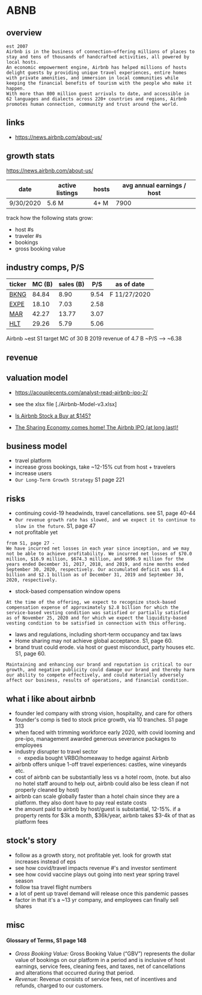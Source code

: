 # ABNB

## overview
```
est 2007
Airbnb is in the business of connection—offering millions of places to stay and tens of thousands of handcrafted activities, all powered by local hosts.
An economic empowerment engine, Airbnb has helped millions of hosts delight guests by providing unique travel experiences, entire homes with private amenities, and immersion in local communities while keeping the financial benefits of tourism with the people who make it happen.
With more than 800 million guest arrivals to date, and accessible in 62 languages and dialects across 220+ countries and regions, Airbnb promotes human connection, community and trust around the world.
```

## links
- https://news.airbnb.com/about-us/


## growth stats
https://news.airbnb.com/about-us/

| date      | active listings | hosts | avg annual earnings / host |
| --------- | --------------- | ----- | -------------------------- |
| 9/30/2020 | 5.6 M           | 4+ M  | 7900                       |

track how the following stats grow:
- host #s
- traveler #s
- bookings
- gross booking value


## industry comps, P/S
| ticker                                       | MC (B)| sales (B)| P/S  | as of date   |
| -------------------------------------------- | ----- | -------- | ---- | ------------ |
| [BKNG](https://finviz.com/quote.ashx?t=BKNG) | 84.84 | 8.90     | 9.54 | F 11/27/2020 |
| [EXPE](https://finviz.com/quote.ashx?t=EXPE) | 18.10 | 7.03     | 2.58 |              |
| [MAR](https://finviz.com/quote.ashx?t=MAR)   | 42.27 | 13.77    | 3.07 |              |
| [HLT](https://finviz.com/quote.ashx?t=HLT)   | 29.26 | 5.79     | 5.06 |              |

Airbnb
~est S1 target MC of 30 B
2019 revenue of 4.7 B
~P/S --> ~6.38

## revenue


## valuation model
- https://acouplecents.com/analyst-read-airbnb-ipo-2/
- see the xlsx file [./Airbnb-Model-v3.xlsx]

- [Is Airbnb Stock a Buy at $145?](https://www.youtube.com/watch?v=SV3mmp6Ae9g)
- [The Sharing Economy comes home! The Airbnb IPO (at long last)!](https://www.youtube.com/watch?v=I2bl-R7vQh8)


## business model
- travel platform
- increase gross bookings, take ~12-15% cut from host + travelers
- increase users
- `Our Long-Term Growth Strategy` S1 page 221


## risks  
- continuing covid-19 headwinds, travel cancellations. see S1, page 40-44
- `Our revenue growth rate has slowed, and we expect it to continue to slow in the future`. S1, page 47
- not profitable yet
```
from S1, page 27 -
We have incurred net losses in each year since inception, and we may not be able to achieve profitability. We incurred net losses of $70.0 million, $16.9 million, $674.3 million, and $696.9 million for the years ended December 31, 2017, 2018, and 2019, and nine months ended September 30, 2020, respectively. Our accumulated deficit was $1.4 billion and $2.1 billion as of December 31, 2019 and September 30, 2020, respectively.
```
- stock-based compensation window opens
```
At the time of the offering, we expect to recognize stock-based compensation expense of approximately $2.8 billion for which the service-based vesting condition was satisfied or partially satisfied as of November 25, 2020 and for which we expect the liquidity-based vesting condition to be satisfied in connection with this offering.
```
- laws and regulations, including short-term occupancy and tax laws
- Home sharing may not achieve global acceptance. S1, page 60.
- brand trust could erode. via host or guest misconduct, party houses etc. S1, page 60.
```
Maintaining and enhancing our brand and reputation is critical to our growth, and negative publicity could damage our brand and thereby harm our ability to compete effectively, and could materially adversely affect our business, results of operations, and financial condition.
```


## what i like about airbnb
- founder led company with strong vision, hospitality, and care for others
- founder's comp is tied to stock price growth, via 10 tranches. S1 page 313
- when faced with trimming workforce early 2020, with covid looming and pre-ipo, management awarded generous severance packages to employees
- industry disrupter to travel sector
  - expedia bought VRBO/homeaway to hedge against Airbnb
- airbnb offers unique 1-off travel experiences: castles, wine vineyards etc.
- cost of airbnb can be substantially less vs a hotel room, (note. but also no hotel staff around to help out, airbnb could also be less clean if not properly cleaned by host)
- airbnb can scale globally faster than a hotel chain since they are a platform. they also dont have to pay real estate costs
- the amount paid to airbnb by host/guest is substantial, 12-15%. if a property rents for $3k a month, $36k/year, airbnb takes $3-4k of that as platform fees


## stock's story
- follow as a growth story, not profitable yet. look for growth stat increases instead of eps
- see how covid/travel impacts revenue #'s and investor sentiment
- see how covid vaccine plays out going into next year spring travel season
- follow tsa travel flight numbers
- a lot of pent up travel demand will release once this pandemic passes
- factor in that it's a ~13 yr company, and employees can finally sell shares


## misc
#### Glossary of Terms, S1 page 148
- *Gross Booking Value:* Gross Booking Value (“GBV”) represents the dollar value of bookings on our platform in a period and is inclusive of host earnings, service fees, cleaning fees, and taxes, net of cancellations and alterations that occurred during that period.
- *Revenue:* Revenue consists of service fees, net of incentives and refunds, charged to our customers.
